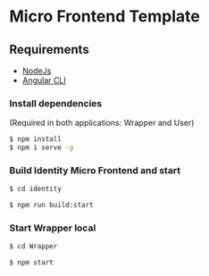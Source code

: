 # Micro Frontend Template

## Requirements
* [NodeJs](https://nodejs.org/)
* [Angular CLI](https://cli.angular.io/)

### Install dependencies
(Required in both applications: Wrapper and User)

```bash
$ npm install
$ npm i serve -g
```

### Build Identity Micro Frontend and start

```bash
$ cd identity
```

```bash
$ npm run build:start
```

### Start Wrapper local

```bash
$ cd Wrapper
```

```bash
$ npm start
```
